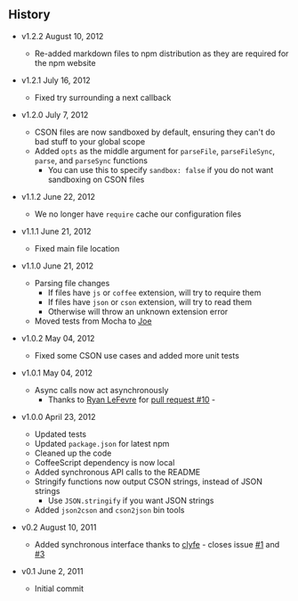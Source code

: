 ## History

- v1.2.2 August 10, 2012
	- Re-added markdown files to npm distribution as they are required for the npm website

- v1.2.1 July 16, 2012
	- Fixed try surrounding a next callback

- v1.2.0 July 7, 2012
	- CSON files are now sandboxed by default, ensuring they can't do bad stuff to your global scope
	- Added `opts` as the middle argument for `parseFile`, `parseFileSync`, `parse`, and `parseSync` functions
		- You can use this to specify `sandbox: false` if you do not want sandboxing on CSON files

- v1.1.2 June 22, 2012
	- We no longer have `require` cache our configuration files

- v1.1.1 June 21, 2012
	- Fixed main file location

- v1.1.0 June 21, 2012
	- Parsing file changes
		- If files have `js` or `coffee` extension, will try to require them
		- If files have `json` or `cson` extension, will try to read them
		- Otherwise will throw an unknown extension error
	- Moved tests from Mocha to [Joe](https://github.com/bevry/joe)

- v1.0.2 May 04, 2012
	- Fixed some CSON use cases and added more unit tests

- v1.0.1 May 04, 2012
	- Async calls now act asynchronously
		- Thanks to [Ryan LeFevre](https://github.com/meltingice) for [pull request #10](https://github.com/bevry/cson/pull/10) -

- v1.0.0 April 23, 2012
	- Updated tests
	- Updated `package.json` for latest npm
	- Cleaned up the code
	- CoffeeScript dependency is now local
	- Added synchronous API calls to the README
	- Stringify functions now output CSON strings, instead of JSON strings
		- Use `JSON.stringify` if you want JSON strings
	- Added `json2cson` and `cson2json` bin tools

- v0.2 August 10, 2011
	- Added synchronous interface thanks to [clyfe](https://github.com/clyfe) - closes issue [#1](https://github.com/balupton/cson.npm/issues/1) and [#3](https://github.com/balupton/cson.npm/pull/3)

- v0.1 June 2, 2011
	- Initial commit
